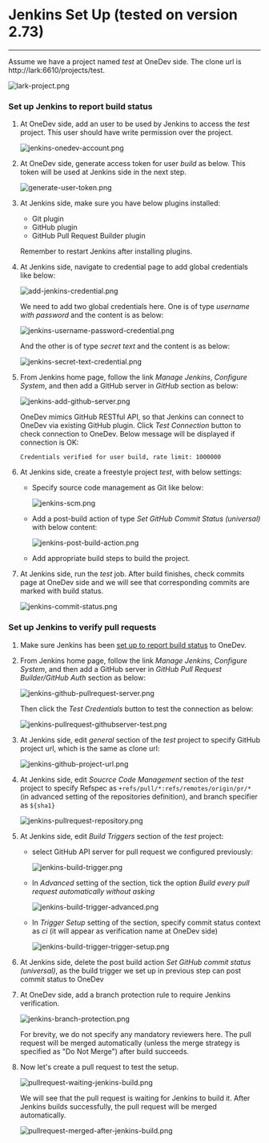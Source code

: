# Jenkins Set Up (tested on version 2.73)
-----------------

Assume we have a project named _test_ at OneDev side. The clone url is http://lark:6610/projects/test.

  ![lark-project.png](images/lark-project.png) 

### Set up Jenkins to report build status

1. At OneDev side, add an user to be used by Jenkins to access the _test_ project. This user should have write permission over the project.
   
    ![jenkins-onedev-account.png](images/jenkins-onedev-account.png)
  
1. At OneDev side, generate access token for user _build_ as below. This token will be used at Jenkins side in the next step.

    ![generate-user-token.png](images/generate-user-token.png)
    
1. At Jenkins side, make sure you have below plugins installed:
    * Git plugin
    * GitHub plugin
    * GitHub Pull Request Builder plugin

    Remember to restart Jenkins after installing plugins.

1. At Jenkins side, navigate to credential page to add global credentials like below:

    ![add-jenkins-credential.png](images/add-jenkins-credential.png)
    
    We need to add two global credentials here. One is of type _username with password_ and the content is as below:
   
    ![jenkins-username-password-credential.png](images/jenkins-username-password-credential.png)
    
    And the other is of type _secret text_ and the content is as below:
    
    ![jenkins-secret-text-credential.png](images/jenkins-secret-text-credential.png)
        
1. From Jenkins home page, follow the link _Manage Jenkins_, _Configure System_, and then add a GitHub server in _GitHub_ section as below:

    ![jenkins-add-github-server.png](images/jenkins-add-github-server.png)

    OneDev mimics GitHub RESTful API, so that Jenkins can connect to OneDev via existing GitHub plugin. Click _Test Connection_ button to check connection to OneDev. Below message will be displayed if connection is OK:
    ```
    Credentials verified for user build, rate limit: 1000000
    ````
    
1.  At Jenkins side, create a freestyle project _test_, with below settings:
    
    * Specify source code management as Git like below:
     
         ![jenkins-scm.png](images/jenkins-scm.png)
     
    * Add a post-build action of type _Set GitHub Commit Status (universal)_ with below content:

        ![jenkins-post-build-action.png](images/jenkins-post-build-action.png)
     
    * Add appropriate build steps to build the project. 
    
1. At Jenkins side, run the _test_ job. After build finishes, check commits page at OneDev side and we will see that corresponding commits are marked with build status.

    ![jenkins-commit-status.png](images/jenkins-commit-status.png)
        
### Set up Jenkins to verify pull requests

1. Make sure Jenkins has been [set up to report build status](#set-up-jenkins-to-report-build-status) to OneDev.

1. From Jenkins home page, follow the link _Manage Jenkins_, _Configure System_, and then add a GitHub server in _GitHub Pull Request Builder/GitHub Auth_ section as below:

    ![jenkins-github-pullrequest-server.png](images/jenkins-github-pullrequest-server.png)
    
    Then click the _Test Credentials_ button to test the connection as below:
    
    ![jenkins-pullrequest-githubserver-test.png](images/jenkins-pullrequest-githubserver-test.png)
    
1. At Jenkins side, edit _general_ section of the _test_ project to specify GitHub project url, which is the same as clone url:

    ![jenkins-github-project-url.png](images/jenkins-github-project-url.png)
    
1. At Jenkins side, edit _Soucrce Code Management_ section of the _test_ project to specify Refspec as `+refs/pull/*:refs/remotes/origin/pr/*` (in advanced setting of the repositories definition), and branch specifier as `${sha1}`

    ![jenkins-pullrequest-repository.png](images/jenkins-pullrequest-repository.png)

1. At Jenkins side, edit _Build Triggers_ section of the _test_ project:

    * select GitHub API server for pull request we configured previously:
 
        ![jenkins-build-trigger.png](images/jenkins-build-trigger.png)
        
    * In _Advanced_ setting of the section, tick the option _Build every pull request automatically without asking_

        ![jenkins-build-trigger-advanced.png](images/jenkins-build-trigger-advanced.png)
        
    * In _Trigger Setup_ setting of the section, specify commit status context as _ci_ (it will appear as verification name at OneDev side)

        ![jenkins-build-trigger-trigger-setup.png](images/jenkins-build-trigger-trigger-setup.png)

1. At Jenkins side, delete the post build action _Set GitHub commit status (universal)_, as the build trigger we set up in previous step can post commit status to OneDev
   
1. At OneDev side, add a branch protection rule to require Jenkins verification.

    ![jenkins-branch-protection.png](images/jenkins-branch-protection.png)
    
    For brevity, we do not specify any mandatory reviewers here. The pull request will be merged automatically (unless the merge strategy is specified as "Do Not Merge") after build succeeds. 
        
1. Now let's create a pull request to test the setup.

    ![pullrequest-waiting-jenkins-build.png](images/pullrequest-waiting-jenkins-build.png)

    We will see that the pull request is waiting for Jenkins to build it. After Jenkins builds successfully, the pull request will be merged automatically. 
    
    ![pullrequest-merged-after-jenkins-build.png](images/pullrequest-merged-after-jenkins-build.png)